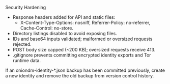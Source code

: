 Security Hardening

- Response headers added for API and static files:
  - X-Content-Type-Options: nosniff, Referrer-Policy: no-referrer, Cache-Control: no-store.
- Directory listings disabled to avoid exposing files.
- IDs and base64 inputs validated; malformed or oversized requests rejected.
- POST body size capped (~200 KB); oversized requests receive 413.
- .gitignore prevents committing encrypted identity exports and Tor runtime data.

If an oniondm-identity-*.json backup has been committed previously, create a new identity and remove the old backup from version control history.
